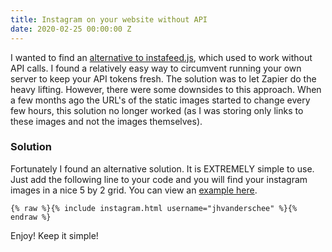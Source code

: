 ```yaml
---
title: Instagram on your website without API
date: 2020-02-25 00:00:00 Z
---
```


I wanted to find an [alternative to instafeed.js](/blog/instafeed-js-alternative-for-instagram/), which used to work without API calls. I found a relatively easy way to circumvent running your own server to keep your API tokens fresh. The solution was to let Zapier do the heavy lifting. However, there were some downsides to this approach. When a few months ago the URL's of the static images started to change every few hours, this solution no longer worked (as I was storing only links to these images and not the images themselves).

### Solution

Fortunately I found an alternative solution. It is EXTREMELY simple to use. Just add the following line to your code and you will find your instagram images in a nice 5 by 2 grid. You can view an [example here](/without-plugin/instagram).

```
{% raw %}{% include instagram.html username="jhvanderschee" %}{% endraw %}
```

Enjoy! Keep it simple!